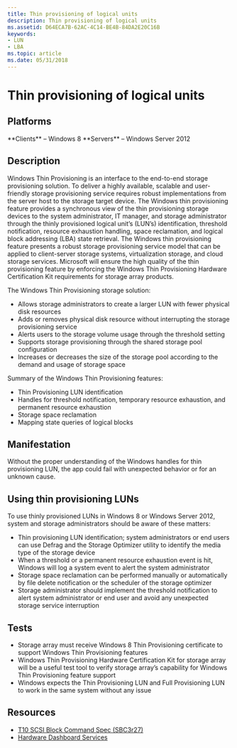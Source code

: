 ```yaml
---
title: Thin provisioning of logical units
description: Thin provisioning of logical units
ms.assetid: D64ECA7B-62AC-4C14-BE4B-84DA2E20C16B
keywords:
- LUN
- LBA
ms.topic: article
ms.date: 05/31/2018
---
```


# Thin provisioning of logical units

## Platforms

<dl> **Clients** – Windows 8  
**Servers** – Windows Server 2012  
</dl>

## Description

Windows Thin Provisioning is an interface to the end-to-end storage provisioning solution. To deliver a highly available, scalable and user-friendly storage provisioning service requires robust implementations from the server host to the storage target device. The Windows thin provisioning feature provides a synchronous view of the thin provisioning storage devices to the system administrator, IT manager, and storage administrator through the thinly provisioned logical unit’s (LUN’s) identification, threshold notification, resource exhaustion handling, space reclamation, and logical block addressing (LBA) state retrieval. The Windows thin provisioning feature presents a robust storage provisioning service model that can be applied to client-server storage systems, virtualization storage, and cloud storage services. Microsoft will ensure the high quality of the thin provisioning feature by enforcing the Windows Thin Provisioning Hardware Certification Kit requirements for storage array products.

The Windows Thin Provisioning storage solution:

-   Allows storage administrators to create a larger LUN with fewer physical disk resources
-   Adds or removes physical disk resource without interrupting the storage provisioning service
-   Alerts users to the storage volume usage through the threshold setting
-   Supports storage provisioning through the shared storage pool configuration
-   Increases or decreases the size of the storage pool according to the demand and usage of storage space

Summary of the Windows Thin Provisioning features:

-   Thin Provisioning LUN identification
-   Handles for threshold notification, temporary resource exhaustion, and permanent resource exhaustion
-   Storage space reclamation
-   Mapping state queries of logical blocks

## Manifestation

Without the proper understanding of the Windows handles for thin provisioning LUN, the app could fail with unexpected behavior or for an unknown cause.

## Using thin provisioning LUNs

To use thinly provisioned LUNs in Windows 8 or Windows Server 2012, system and storage administrators should be aware of these matters:

-   Thin provisioning LUN identification; system administrators or end users can use Defrag and the Storage Optimizer utility to identify the media type of the storage device
-   When a threshold or a permanent resource exhaustion event is hit, Windows will log a system event to alert the system administrator
-   Storage space reclamation can be performed manually or automatically by file delete notification or the scheduler of the storage optimizer
-   Storage administrator should implement the threshold notification to alert system administrator or end user and avoid any unexpected storage service interruption

## Tests

-   Storage array must receive Windows 8 Thin Provisioning certificate to support Windows Thin Provisioning features
-   Windows Thin Provisioning Hardware Certification Kit for storage array will be a useful test tool to verify storage array’s capability for Windows Thin Provisioning feature support
-   Windows expects the Thin Provisioning LUN and Full Provisioning LUN to work in the same system without any issue

## Resources

-   [T10 SCSI Block Command Spec (SBC3r27)](https://www.t10.org/cgi-bin/ac.pl?t=f&f=sbc3r27.pdf)
-   [Hardware Dashboard Services](/windows-hardware/drivers/dashboard/)

 

 